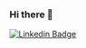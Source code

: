 ### Hi there 👋

<!--
**shanushka/shanushka** is a ✨ _special_ ✨ repository because its `README.md` (this file) appears on your GitHub profile.


Linked
Here are some ideas to get you started:

- 🔭 I’m currently working on ...
- 🌱 I’m currently learning ...
- 👯 I’m looking to collaborate on ...
- 🤔 I’m looking for help with ...
- 💬 Ask me about ...
- 📫 How to reach me: ...
- 😄 Pronouns: ...

- ⚡ Fun fact: ...
-->

[![Linkedin Badge](https://img.shields.io/badge/Anushka-Shrestha-blue?style=flat-square&logo=Linkedin&logoColor=white&link=https://www.linkedin.com/in/anushka-shrestha-2b7542143/)](https:/[/www.linkedin.com/in/anushka-shrestha-2b7542143/)
